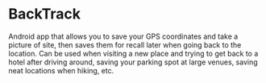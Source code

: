 # BackTrack

Android app that allows you to save your GPS coordinates and take a picture of site, then saves them for recall later when going back to the location. Can be used when visiting a new place and trying to get back to a hotel after driving around, saving your parking spot at large venues, saving neat locations when hiking, etc.
